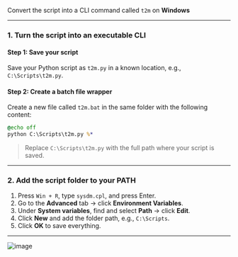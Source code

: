Convert the script into a CLI command called `t2m` on **Windows**

---

### 1. **Turn the script into an executable CLI**

#### Step 1: Save your script
Save your Python script as `t2m.py` in a known location, e.g., `C:\Scripts\t2m.py`.

#### Step 2: Create a batch file wrapper
Create a new file called `t2m.bat` in the same folder with the following content:

```bat
@echo off
python C:\Scripts\t2m.py %*
```

> Replace `C:\Scripts\t2m.py` with the full path where your script is saved.

---

### 2. **Add the script folder to your PATH**

1. Press `Win + R`, type `sysdm.cpl`, and press Enter.
2. Go to the **Advanced** tab → click **Environment Variables**.
3. Under **System variables**, find and select **Path** → click **Edit**.
4. Click **New** and add the folder path, e.g., `C:\Scripts`.
5. Click **OK** to save everything.

---

![image](https://github.com/user-attachments/assets/e6f9d09a-9afc-4abe-9e62-24cfd590f99f)
